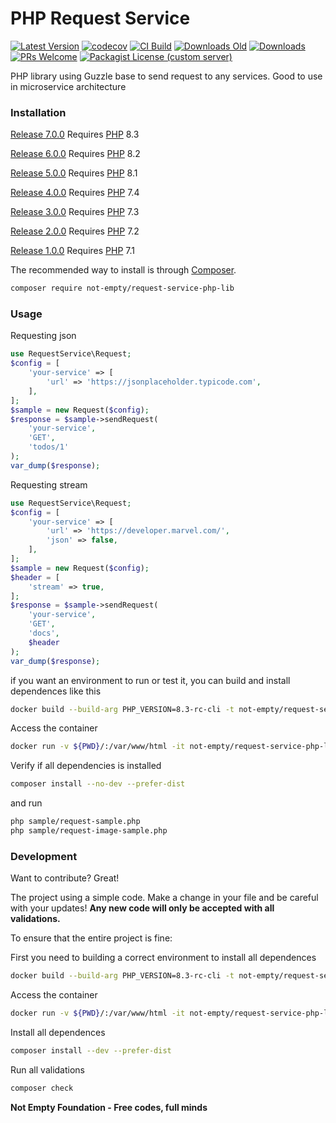 # PHP Request Service

[![Latest Version](https://img.shields.io/github/v/release/not-empty/request-service-php-lib.svg?style=flat-square)](https://github.com/not-empty/request-service-php-lib/releases)
[![codecov](https://codecov.io/gh/not-empty/request-service-php-lib/graph/badge.svg?token=AEMV163UW6)](https://codecov.io/gh/not-empty/request-service-php-lib)
[![CI Build](https://img.shields.io/github/actions/workflow/status/not-empty/request-service-php-lib/php.yml)](https://github.com/not-empty/request-service-php-lib/actions/workflows/php.yml)
[![Downloads Old](https://img.shields.io/packagist/dt/kiwfy/request-service-php?logo=old&label=downloads%20legacy)](https://packagist.org/packages/kiwfy/request-service-php)
[![Downloads](https://img.shields.io/packagist/dt/not-empty/request-service-php-lib?logo=old&label=downloads)](https://packagist.org/packages/not-empty/request-service-php-lib)
[![PRs Welcome](https://img.shields.io/badge/PRs-welcome-brightgreen.svg?style=flat-square)](http://makeapullrequest.com)
[![Packagist License (custom server)](https://img.shields.io/packagist/l/not-empty/request-service-php-lib?v2)](https://github.com/not-empty/request-service-php-lib/blob/master/LICENSE)

PHP library using Guzzle base to send request to any services. Good to use in microservice architecture

### Installation

[Release 7.0.0](https://github.com/not-empty/request-service-php-lib/releases/tag/7.0.0) Requires [PHP](https://php.net) 8.3

[Release 6.0.0](https://github.com/not-empty/request-service-php-lib/releases/tag/6.0.0) Requires [PHP](https://php.net) 8.2

[Release 5.0.0](https://github.com/not-empty/request-service-php-lib/releases/tag/5.0.0) Requires [PHP](https://php.net) 8.1

[Release 4.0.0](https://github.com/not-empty/request-service-php-lib/releases/tag/4.0.0) Requires [PHP](https://php.net) 7.4

[Release 3.0.0](https://github.com/not-empty/request-service-php-lib/releases/tag/3.0.0) Requires [PHP](https://php.net) 7.3

[Release 2.0.0](https://github.com/not-empty/request-service-php-lib/releases/tag/2.0.0) Requires [PHP](https://php.net) 7.2

[Release 1.0.0](https://github.com/not-empty/request-service-php-lib/releases/tag/1.0.0) Requires [PHP](https://php.net) 7.1

The recommended way to install is through [Composer](https://getcomposer.org/).

```sh
composer require not-empty/request-service-php-lib
```

### Usage

Requesting json

```php
use RequestService\Request;
$config = [
	'your-service' => [
		'url' => 'https://jsonplaceholder.typicode.com',
	],
];
$sample = new Request($config);
$response = $sample->sendRequest(
	'your-service',
	'GET',
	'todos/1'
);
var_dump($response);
```

Requesting stream

```php
use RequestService\Request;
$config = [
	'your-service' => [
		'url' => 'https://developer.marvel.com/',
		'json' => false,
	],
];
$sample = new Request($config);
$header = [
	'stream' => true,
];
$response = $sample->sendRequest(
	'your-service',
	'GET',
	'docs',
	$header
);
var_dump($response);
```

if you want an environment to run or test it, you can build and install dependences like this

```sh
docker build --build-arg PHP_VERSION=8.3-rc-cli -t not-empty/request-service-php-lib:php83 -f contrib/Dockerfile .
```

Access the container
```sh
docker run -v ${PWD}/:/var/www/html -it not-empty/request-service-php-lib:php83 bash
```

Verify if all dependencies is installed
```sh
composer install --no-dev --prefer-dist
```

and run
```sh
php sample/request-sample.php
php sample/request-image-sample.php
```

### Development

Want to contribute? Great!

The project using a simple code.
Make a change in your file and be careful with your updates!
**Any new code will only be accepted with all validations.**

To ensure that the entire project is fine:

First you need to building a correct environment to install all dependences

```sh
docker build --build-arg PHP_VERSION=8.3-rc-cli -t not-empty/request-service-php-lib:php83 -f contrib/Dockerfile .
```

Access the container
```sh
docker run -v ${PWD}/:/var/www/html -it not-empty/request-service-php-lib:php83 bash
```

Install all dependences
```sh
composer install --dev --prefer-dist
```

Run all validations
```sh
composer check
```

**Not Empty Foundation - Free codes, full minds**
